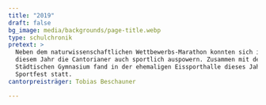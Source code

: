 ```yaml
---
title: "2019"
draft: false
bg_image: media/backgrounds/page-title.webp
type: schulchronik
pretext: >
  Neben dem naturwissenschaftlichen Wettbewerbs-Marathon konnten sich in
  diesem Jahr die Cantorianer auch sportlich auspowern. Zusammen mit dem Neuen
  Städtischen Gymnasium fand in der ehemaligen Eissporthalle dieses Jahr ein
  Sportfest statt.
cantorpreisträger: Tobias Beschauner

---
```

